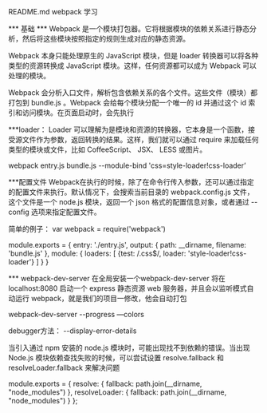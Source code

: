 README.md
webpack 学习

*** 基础
*** Webpack
  是一个模块打包器。它将根据模块的依赖关系进行静态分析，然后将这些模块按照指定的规则生成对应的静态资源。

Webpack 本身只能处理原生的 JavaScript 模块，但是 loader 转换器可以将各种类型的资源转换成 JavaScript 模块。这样，任何资源都可以成为 Webpack 可以处理的模块。


Webpack 会分析入口文件，解析包含依赖关系的各个文件。这些文件（模块）都打包到 bundle.js 。Webpack 会给每个模块分配一个唯一的 id 并通过这个 id 索引和访问模块。在页面启动时，会先执行 

***loader：
Loader 可以理解为是模块和资源的转换器，它本身是一个函数，接受源文件作为参数，返回转换的结果。这样，我们就可以通过 require 来加载任何类型的模块或文件，比如 CoffeeScript、 JSX、 LESS 或图片。

webpack entry.js bundle.js --module-bind 'css=style-loader!css-loader’


***配置文件
Webpack在执行的时候，除了在命令行传入参数，还可以通过指定的配置文件来执行。默认情况下，会搜索当前目录的 webpack.config.js 文件，这个文件是一个 node.js 模块，返回一个 json 格式的配置信息对象，或者通过 --config 选项来指定配置文件。

简单的例子：
var webpack = require('webpack')

module.exports = {
  entry: './entry.js',
  output: {
    path: __dirname,
    filename: 'bundle.js'
  },
  module: {
    loaders: [
      {test: /\.css$/, loader: 'style-loader!css-loader'}
    ]
  }
}

*** webpack-dev-server
在全局安装一个webpack-dev-server
将在 localhost:8080 启动一个 express 静态资源 web 服务器，并且会以监听模式自动运行 webpack，就是我们的项目一修改，他会自动打包

webpack-dev-server --progress —colors


debugger方法：
--display-error-details

当引入通过 npm 安装的 node.js 模块时，可能出现找不到依赖的错误。当出现 Node.js 模块依赖查找失败的时候，可以尝试设置 resolve.fallback 和 resolveLoader.fallback 来解决问题

module.exports = {
  resolve: { fallback: path.join(__dirname, "node_modules") },
  resolveLoader: { fallback: path.join(__dirname, "node_modules") }
};